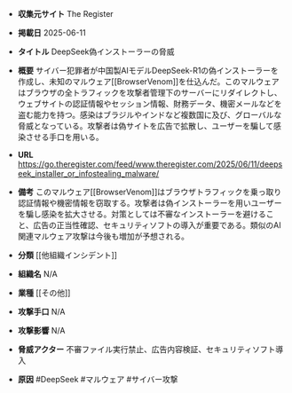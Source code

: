 - **収集元サイト**
The Register

- **掲載日**
2025-06-11

- **タイトル**
DeepSeek偽インストーラーの脅威

- **概要**
サイバー犯罪者が中国製AIモデルDeepSeek-R1の偽インストーラーを作成し、未知のマルウェア[[BrowserVenom]]を仕込んだ。このマルウェアはブラウザの全トラフィックを攻撃者管理下のサーバーにリダイレクトし、ウェブサイトの認証情報やセッション情報、財務データ、機密メールなどを盗む能力を持つ。感染はブラジルやインドなど複数国に及び、グローバルな脅威となっている。攻撃者は偽サイトを広告で拡散し、ユーザーを騙して感染させる手口を用いる。

- **URL**
https://go.theregister.com/feed/www.theregister.com/2025/06/11/deepseek_installer_or_infostealing_malware/

- **備考**
このマルウェア[[BrowserVenom]]はブラウザトラフィックを乗っ取り認証情報や機密情報を窃取する。攻撃者は偽インストーラーを用いユーザーを騙し感染を拡大させる。対策としては不審なインストーラーを避けること、広告の正当性確認、セキュリティソフトの導入が重要である。類似のAI関連マルウェア攻撃は今後も増加が予想される。

- **分類**
[[他組織インシデント]]

- **組織名**
N/A

- **業種**
[[その他]]

- **攻撃手口**
N/A

- **攻撃影響**
N/A

- **脅威アクター**
不審ファイル実行禁止、広告内容検証、セキュリティソフト導入

- **原因**
#DeepSeek #マルウェア #サイバー攻撃
